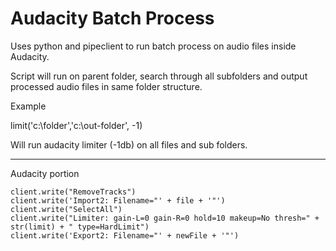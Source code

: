 # Audacity Batch Process

Uses python and pipeclient to run batch process on audio files inside Audacity.

Script will run on parent folder, search through all subfolders and output processed audio files in same folder structure.

Example

limit('c:\folder','c:\out-folder', -1)

Will run audacity limiter (-1db) on all files and sub folders.

---

Audacity portion
```
client.write("RemoveTracks")
client.write('Import2: Filename="' + file + '"')
client.write("SelectAll")
client.write("Limiter: gain-L=0 gain-R=0 hold=10 makeup=No thresh=" + str(limit) + " type=HardLimit")
client.write('Export2: Filename="' + newFile + '"')
```
